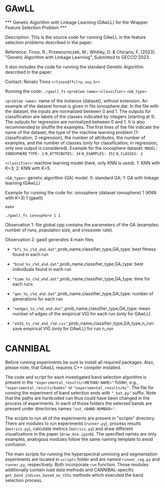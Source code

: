 # GAwLL

*** Genetic Algorithm with Linkage Learning (GAwLL) for the Wrapper Feature Selection Problem  ***

Description: This is the source code for running GAwLL in the feature selection problems described in the paper:

Reference:  Tinos, R.; Przewozniczek, M.; Whitley, D. & Chicano, F. (2023). "Genetic Algorithm with Linkage Learning", Submitted to GECCO'2023.    

It also includes the code for running the standard Genetic Algorithm described in the paper.

Contact: Renato Tinos `<rtinos@ffclrp.usp.br>`

Running the code: `./gawll_fs` `<problem name>` `<classifier>` `<GA_type>`

`<problem name>`: name of the instance (dataset), without extension. An example of the dataset format is given in file ionosphere.dat.
 In the file with the dataset, the inputs are normalized between 0 and 1. The outputs for classification are labels of the classes 
 indicated by integers (starting at 1). The outputs for regression are normalized between 0 and 1. It is also recommended to shuffle the
  examples. The first lines of the file indicate the name of the dataset, the type of the machine learning problem (1-classification; 2-regression), 
  the number of attributes, the number of examples, and the number of classes (only for classification; in regression, only one output is considered). 
  Example for the ionosphere dataset:
`MODEL: IONOSPHERE`
`TYPE: 1`
`N_ATTRIBUTES: 34` 
`N_EXAMPLES: 351` 
`N_CLASSES: 2` 

`<classifier>`: machine learning model (here, only KNN is used). 1: KNN with K=3; 2: KNN with K=5.

`<GA_type>`: genetic algorithm (GA) model. 0: standard GA; 1: GA with linkage learning (GAwLL)

Example for running the code for: ionosphere (dataset ionosphere) 1 (KNN with K=3) 1 (gawll)

`make`

`./gawll_fs ionosphere 1 1`

	
Observation 1: file global.cpp contains the parameters of the GA (examples: number of runs, population size, and crossover rate).

Observation 2: gawll generates 4 main files
 
- `"bfi_%s_c%d_a%d.dat"`,prob_name,classifier_type,GA_type: best fitness found in each run
	
- `"bind_%s_c%d_a%d.dat"`,prob_name,classifier_type,GA_type: best individuals found in each run

- `"time_%s_c%d_a%d.dat"`,prob_name,classifier_type,GA_type: time for each runx

- `"gen_%s_c%d_a%d.dat"`,prob_name,classifier_type,GA_type: number of generations for each run

- `"nedges_%s_c%d_a%d.dat"`,prob_name,classifier_type,GA_type: mean number of edges of the empirical VIG for each run (only for GAwLL)

- `"eVIG_%s_c%d_a%d_r%d.csv"`,prob_name,classifier_type,GA_type,n_run: save empirical VIG (only for GAwLL) for run n_run

# CANNIBAL

Before running experiments be sure to install all required packages. Also, please note, that GAwLL requires C++ compiler installed.

The code and script for each investigated band selection algorithm is present in the `"experimental_results/<METHOD-NAME>"` folder, e.g., `"experimental_results/bombs"` or `"experimental_results/mi"`.
The file for running the experiment of band selection ends with `"_bat.py"` suffix.
Note that the paths are hardcoded can thus could have been changed in the process of experiments.
In each of those folders the selected bands are present under directories names `"out_<BAND-NUMBER>"`.

The scripts to run all of the experiments are present in "scripts" directory.
There are modules to run experiments (`runner.py`), process results (`metrics.py`), calculate metrics (`metrics.py`) and draw different visualizations in the paper (`draw_mse.ipynb`). The specified names are only examples, analogous modules follow the same naming template to avoid confusion.

The main scripts for running the hyperspectral unmixing and segmentation experiments are located in `scripts` folder and are named `runner_reg.py` and `runner.py`, respectively. Both incorporate `run` function. Those modules additionally contain load data methods and CANNIBAL-specific `get_band_indices_based_on_VIGs` methods which executed the band selection process.
